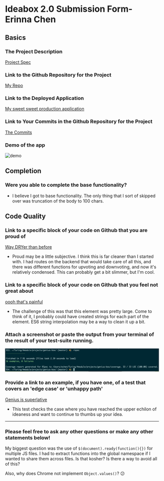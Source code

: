 # Ideabox 2.0 Submission Form- Erinna Chen

## Basics
### The Project Description
[Project Spec](https://github.com/turingschool/curriculum/blob/master/source/projects/revenge_of_idea_box.markdown)

### Link to the Github Repository for the Project
[My Repo](https://github.com/erinnachen/genius-box)

### Link to the Deployed Application
[My sweet sweet production application](http://damp-island-60810.herokuapp.com/)

### Link to Your Commits in the Github Repository for the Project
[The Commits](https://github.com/erinnachen/genius-box/commits/master)

### Demo of the app
![demo](http://g.recordit.co/303ZVNzNjd.gif)

## Completion

### Were you able to complete the base functionality?
* I believe I got to base functionality. The only thing that I sort of skipped over was truncation of the body to 100 chars.

## Code Quality

### Link to a specific block of your code on Github that you are proud of
[Way DRYer than before](https://github.com/erinnachen/genius-box/blob/master/app/assets/javascripts/update_idea_quality.js#L3)
* Proud may be a little subjective. I think this is far cleaner than I started with. I had routes on the backend that would take care of all this, and there was different functions for upvoting and downvoting, and now it's relatively condensed. This can probably get a bit slimmer, but I'm cool.

### Link to a specific block of your code on Github that you feel not great about
[oooh that's painful](https://github.com/erinnachen/genius-box/blob/master/app/assets/javascripts/idea_helpers.js#L2)
* The challenge of this was that this element was pretty large. Come to think of it, I probably could have created strings for each part of the element. ES6 string interpolation may be a way to clean it up a bit.

### Attach a screenshot or paste the output from your terminal of the result of your test-suite running.
![covered](images/erinna_test.png)

### Provide a link to an example, if you have one, of a test that covers an 'edge case' or 'unhappy path'
[Genius is superlative](https://github.com/erinnachen/genius-box/blob/master/spec/features/user_can_upvote_an_idea_spec.rb#L35)
* This test checks the case where you have reached the upper echilon of ideaness and want to continue to thumbs up your idea.

-----

### Please feel free to ask any other questions or make any other statements below!
My biggest question was the use of `$(document).ready(function(){})` for multiple JS files. I had to extract functions into the global namespace if I wanted to share them across files. Is that kosher? Is there a way to avoid all of this?

Also, why does Chrome not implement `Object.values()`? 😕
